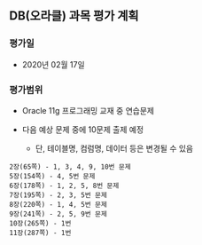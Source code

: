 ## DB(오라클) 과목 평가 계획
### 평가일
* 2020년 02월 17일

### 평가범위
* Oracle 11g 프로그래밍 교재 중 연습문제

* 다음 예상 문제 중에 10문제 출제 예정
  - 단, 테이블명, 컴럼명, 데이터 등은 변경될 수 있음
```
2장(65쪽) - 1, 3, 4, 9, 10번 문제
5장(154쪽) - 4, 5번 문제
6장(178쪽) - 1, 2, 5, 8번 문제
7장(195쪽) - 2, 3, 5번 문제
8장(220쪽) - 1, 4, 5번 문제
9장(241쪽) - 2, 5, 9번 문제
10장(265쪽) - 1번
11장(287쪽) - 1번
```
